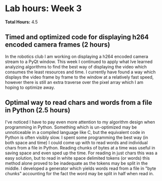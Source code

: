 # Lab hours: Week 3
**Total Hours:** 4.5

## Timed and optimized code for displaying h264 encoded camera frames (2 hours)
In the robotics club I am working on displaying a h264 encoded camera stream to a PyQt window. 
This week I continued to apply what Ive learned analyzing algorithms to find the best way
of displaying the video which consumes the least resources and time. I currently have found a way
which displays the video frame by frame to the window at a relatively fast speed, however
there is still an extra traverse over the pixel array which I am hoping to optimize away.

## Optimal way to read chars and words from a file in Python (2.5 hours)
I've noticed I have to pay even more attention to my algorithm design when programming in Python. Something which is
un-optimized may be unnoticeable in a compiled language like C, but the equivalent code in Python 
is often visibly slow. I spent some programming the best way (in both space and time) I could come up with to read words
and individual chars from a file in Python. Reading chunks of bytes at a time was useful in saving space and even sped up the time.
For reading in just chars this was a easy solution, but to read in white space delimited tokens (or words) this method alone proved to be
inadequate as the tokens may be split in the middle. I developed a generator which yields words read from a file in "byte chunks" accounting
for the fact the word may be split in half when read in.